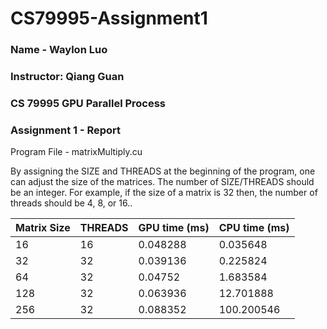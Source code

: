 # CS79995-Assignment1
### Name - Waylon Luo
### Instructor:  Qiang Guan 
### CS 79995 GPU Parallel Process 
### Assignment 1 - Report 

Program File - matrixMultiply.cu

By assigning the SIZE and THREADS at the beginning of the program, 
one can adjust the size of the matrices. The number of SIZE/THREADS
should be an integer. For example, if the size of a matrix is 32 then, 
the number of threads should be 4, 8, or 16.. 

|Matrix Size    | THREADS | GPU time (ms) |	CPU time (ms) |
|---------------|---------|---------------|-------------------|
|	16	| 16	  |	0.048288  |	 0.035648     |
|	32	| 32	  |	0.039136  |	 0.225824     |
|	64	| 32	  |	0.04752	  |	 1.683584     |
|	128	| 32	  |	0.063936  |	 12.701888    |
|	256	| 32	  |	0.088352  |	 100.200546   |

